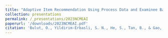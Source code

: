 ```yaml
---
title: "Adaptive Item Recommendation Using Process Data and Examinee Background Characteristics"
collection: presentations
permalink: /_presentations/2023NCMEAI
paperurl: '/downloads/2023NCMEAI.pdf'
citation: 'Bulut, O., Yildirim-Erbasli, S. N., He, S., Tan, B., & Gao, Y. (2023 April). *Adaptive Item Recommendation Using Process Data and Examinee Background Characteristics*. In Q. He & O. Bulut (Chairs), Empowering Process Data for Data-Informed Decision-Making in Measurement. Paper presented at the annual meeting of the National Council on Measurement in Education, Chicago, IL.'
---
```

